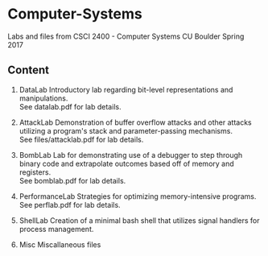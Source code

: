 # Computer-Systems
Labs and files from CSCI 2400 - Computer Systems CU Boulder Spring 2017

## Content
1. DataLab
   Introductory lab regarding bit-level representations and manipulations.  
   See datalab.pdf for lab details.
   
2. AttackLab
   Demonstration of buffer overflow attacks and other attacks utilizing a program's stack and parameter-passing mechanisms.  
   See files/attacklab.pdf for lab details.

3. BombLab
   Lab for demonstrating use of a debugger to step through binary code and extrapolate outcomes based off of memory and registers.  
   See bomblab.pdf for lab details.
   
4. PerformanceLab
   Strategies for optimizing memory-intensive programs.  
   See perflab.pdf for lab details.
   
5. ShellLab
   Creation of a minimal bash shell that utilizes signal handlers for process management.
   
5. Misc
   Miscallaneous files
